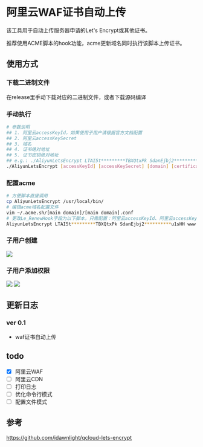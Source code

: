 # 阿里云WAF证书自动上传
该工具用于自动上传服务器申请的Let's Encrypt或其他证书。

推荐使用ACME脚本的hook功能，acme更新域名同时执行该脚本上传证书。
## 使用方式
### 下载二进制文件
在release里手动下载对应的二进制文件，或者下载源码编译
### 手动执行
```bash
# 参数说明
## 1. 阿里云accessKeyId，如果使用子用户请根据官方文档配置
## 2. 阿里云accessKeySecret
## 3. 域名
## 4. 证书绝对地址
## 5. 证书密钥绝对地址
## e.g.: ./AliyunLetsEncrypt LTAI5t*********TBXQtxPk SdanEjbj2**********u1sHH www.qcgzxw.cn www.qcgzxw.cn.cer www.qcgzxw.cn.key
./AliyunLetsEncrypt [accessKeyId] [accessKeySecret] [domain] [certificatePath] [privateKeyPath]
```
### 配置acme
```bash
# 方便脚本直接调用
cp AliyunLetsEncrypt /usr/local/bin/
# 编辑acme域名配置文件
vim ~/.acme.sh/[main domain]/[main domain].conf
# 更改Le_RenewHook字段为以下脚本，只需配置：阿里云accessKeyId、阿里云accessKeySecret和域名
AliyunLetsEncrypt LTAI5t*********TBXQtxPk SdanEjbj2**********u1sHH www.qcgzxw.cn $CERT_FULLCHAIN_PATH $CERT_KEY_PATH
```
### 子用户创建
![](https://cdn.jsdelivr.net/gh/image-backup/qcgzxw-images@master/image/16521030671371652103066697.png)
### 子用户添加权限
![](https://cdn.jsdelivr.net/gh/image-backup/qcgzxw-images@master/image/16521029601341652102959382.png)
![](https://cdn.jsdelivr.net/gh/image-backup/qcgzxw-images@master/image/16521030311341652103030317.png)

## 更新日志
### ver 0.1
- waf证书自动上传

## todo
- [x] 阿里云WAF
- [ ] 阿里云CDN 
- [ ] 打印日志
- [ ] 优化命令行模式
- [ ] 配置文件模式

## 参考
https://github.com/idawnlight/qcloud-lets-encrypt